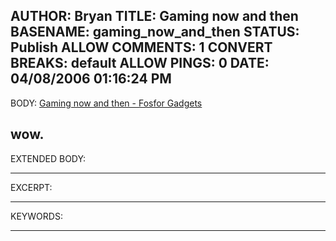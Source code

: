 AUTHOR: Bryan
TITLE: Gaming now and then
BASENAME: gaming_now_and_then
STATUS: Publish
ALLOW COMMENTS: 1
CONVERT BREAKS: __default__
ALLOW PINGS: 0
DATE: 04/08/2006 01:16:24 PM
-----
BODY:
<a title="
   Gaming now and then - Fosfor Gadgets" href="http://gadgets.fosfor.se/gaming-now-and-then">
   Gaming now and then - Fosfor Gadgets</a>

wow.
-----
EXTENDED BODY:

-----
EXCERPT:

-----
KEYWORDS:

-----


